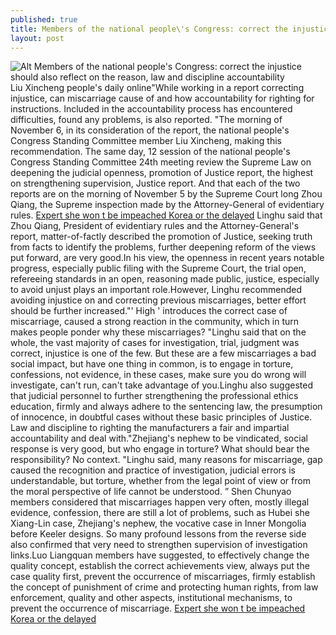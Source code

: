 ```yaml
---
published: true
title: Members of the national people\'s Congress: correct the injustice should also reflect on the reason, law and discipline accountability
layout: post
---
```

![Alt Members of the national people\'s Congress: correct the injustice should also reflect on the reason, law and discipline accountability](https://c2.staticflickr.com/6/5814/30528094640_3e29c3f581_z.jpg)Liu Xincheng people\'s daily online\"While working in a report correcting injustice, can miscarriage cause of and how accountability for righting for instructions. Included in the accountability process has encountered difficulties, found any problems, is also reported. \"The morning of November 6, in its consideration of the report, the national people\'s Congress Standing Committee member Liu Xincheng, making this recommendation. The same day, 12 session of the national people\'s Congress Standing Committee 24th meeting review the Supreme Law on deepening the judicial openness, promotion of Justice report, the highest on strengthening supervision, Justice report. And that each of the two reports are on the morning of November 5 by the Supreme Court long Zhou Qiang, the Supreme inspection made by the Attorney-General of evidentiary rules. [Expert she won t be impeached Korea or the delayed](http://www.eastbuzz.com/2016/10/31/expert-she-won-t-be-impeached-korea-or-the-delayed-deployment-of-the-sade/) Linghu said that Zhou Qiang, President of evidentiary rules and the Attorney-General\'s report, matter-of-factly described the promotion of Justice, seeking truth from facts to identify the problems, further deepening reform of the views put forward, are very good.In his view, the openness in recent years notable progress, especially public filing with the Supreme Court, the trial open, refereeing standards in an open, reasoning made public, justice, especially to avoid unjust plays an important role.However, Linghu recommended avoiding injustice on and correcting previous miscarriages, better effort should be further increased.\"\' High \' introduces the correct case of miscarriage, caused a strong reaction in the community, which in turn makes people ponder why these miscarriages? \"Linghu said that on the whole, the vast majority of cases for investigation, trial, judgment was correct, injustice is one of the few. But these are a few miscarriages a bad social impact, but have one thing in common, is to engage in torture, confessions, not evidence, in these cases, make sure you do wrong will investigate, can\'t run, can\'t take advantage of you.Linghu also suggested that judicial personnel to further strengthening the professional ethics education, firmly and always adhere to the sentencing law, the presumption of innocence, in doubtful cases without these basic principles of Justice. Law and discipline to righting the manufacturers a fair and impartial accountability and deal with.\"Zhejiang\'s nephew to be vindicated, social response is very good, but who engage in torture? What should bear the responsibility? No context. \"Linghu said, many reasons for miscarriage, gap caused the recognition and practice of investigation, judicial errors is understandable, but torture, whether from the legal point of view or from the moral perspective of life cannot be understood. ” Shen Chunyao members considered that miscarriages happen very often, mostly illegal evidence, confession, there are still a lot of problems, such as Hubei she Xiang-Lin case, Zhejiang\'s nephew, the vocative case in Inner Mongolia before Keeler designs. So many profound lessons from the reverse side also confirmed that very need to strengthen supervision of investigation links.Luo Liangquan members have suggested, to effectively change the quality concept, establish the correct achievements view, always put the case quality first, prevent the occurrence of miscarriages, firmly establish the concept of punishment of crime and protecting human rights, from law enforcement, quality and other aspects, institutional mechanisms, to prevent the occurrence of miscarriage. [Expert she won t be impeached Korea or the delayed](http://www.eastbuzz.com/2016/10/31/expert-she-won-t-be-impeached-korea-or-the-delayed-deployment-of-the-sade/)